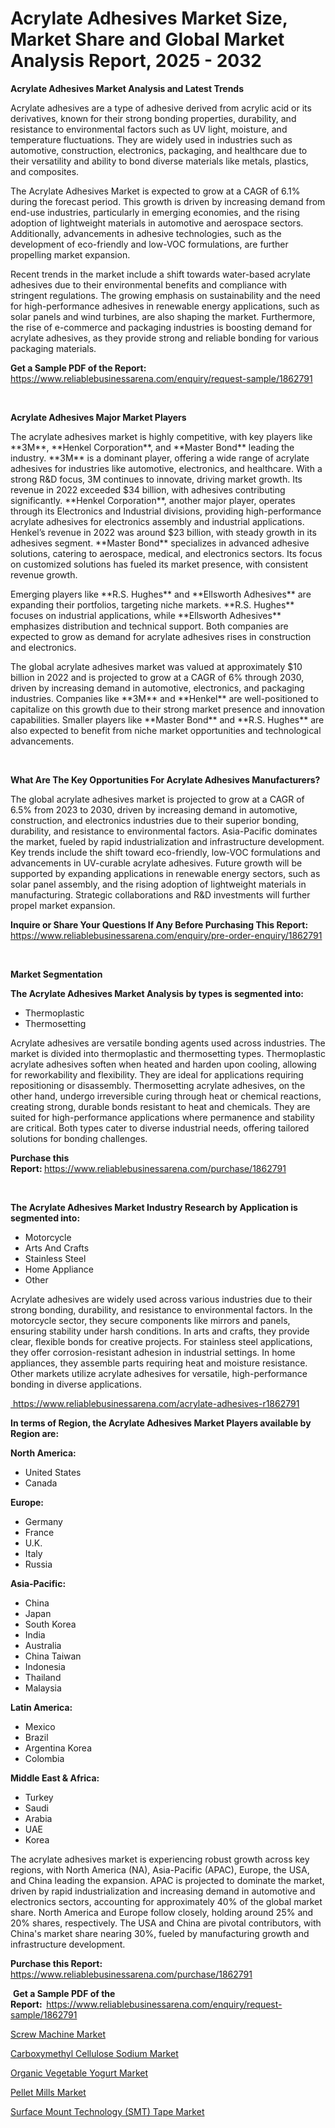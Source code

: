 <p><h1>Acrylate Adhesives Market Size, Market Share and Global Market Analysis Report, 2025 - 2032</h1></p><p><strong>Acrylate Adhesives Market Analysis and Latest Trends</strong></p>
<p><p>Acrylate adhesives are a type of adhesive derived from acrylic acid or its derivatives, known for their strong bonding properties, durability, and resistance to environmental factors such as UV light, moisture, and temperature fluctuations. They are widely used in industries such as automotive, construction, electronics, packaging, and healthcare due to their versatility and ability to bond diverse materials like metals, plastics, and composites.</p><p>The Acrylate Adhesives Market is expected to grow at a CAGR of 6.1% during the forecast period. This growth is driven by increasing demand from end-use industries, particularly in emerging economies, and the rising adoption of lightweight materials in automotive and aerospace sectors. Additionally, advancements in adhesive technologies, such as the development of eco-friendly and low-VOC formulations, are further propelling market expansion.</p><p>Recent trends in the market include a shift towards water-based acrylate adhesives due to their environmental benefits and compliance with stringent regulations. The growing emphasis on sustainability and the need for high-performance adhesives in renewable energy applications, such as solar panels and wind turbines, are also shaping the market. Furthermore, the rise of e-commerce and packaging industries is boosting demand for acrylate adhesives, as they provide strong and reliable bonding for various packaging materials.</p></p>
<p><strong>Get a Sample PDF of the Report:&nbsp;</strong> <a href="https://www.reliablebusinessarena.com/enquiry/request-sample/1862791?utm_campaign=2107&utm_medium=2&utm_source=Github&utm_content=ia&utm_term=24012025&utm_id=acrylate-adhesives">https://www.reliablebusinessarena.com/enquiry/request-sample/1862791</a></p>
<p>&nbsp;</p>
<p><strong>Acrylate Adhesives Major Market Players</strong></p>
<p><p>The acrylate adhesives market is highly competitive, with key players like **3M**, **Henkel Corporation**, and **Master Bond** leading the industry. **3M** is a dominant player, offering a wide range of acrylate adhesives for industries like automotive, electronics, and healthcare. With a strong R&D focus, 3M continues to innovate, driving market growth. Its revenue in 2022 exceeded $34 billion, with adhesives contributing significantly. **Henkel Corporation**, another major player, operates through its Electronics and Industrial divisions, providing high-performance acrylate adhesives for electronics assembly and industrial applications. Henkel’s revenue in 2022 was around $23 billion, with steady growth in its adhesives segment. **Master Bond** specializes in advanced adhesive solutions, catering to aerospace, medical, and electronics sectors. Its focus on customized solutions has fueled its market presence, with consistent revenue growth.</p><p>Emerging players like **R.S. Hughes** and **Ellsworth Adhesives** are expanding their portfolios, targeting niche markets. **R.S. Hughes** focuses on industrial applications, while **Ellsworth Adhesives** emphasizes distribution and technical support. Both companies are expected to grow as demand for acrylate adhesives rises in construction and electronics.</p><p>The global acrylate adhesives market was valued at approximately $10 billion in 2022 and is projected to grow at a CAGR of 6% through 2030, driven by increasing demand in automotive, electronics, and packaging industries. Companies like **3M** and **Henkel** are well-positioned to capitalize on this growth due to their strong market presence and innovation capabilities. Smaller players like **Master Bond** and **R.S. Hughes** are also expected to benefit from niche market opportunities and technological advancements.</p></p>
<p>&nbsp;</p>
<p><strong>What Are The Key Opportunities For Acrylate Adhesives Manufacturers?</strong></p>
<p><p>The global acrylate adhesives market is projected to grow at a CAGR of 6.5% from 2023 to 2030, driven by increasing demand in automotive, construction, and electronics industries due to their superior bonding, durability, and resistance to environmental factors. Asia-Pacific dominates the market, fueled by rapid industrialization and infrastructure development. Key trends include the shift toward eco-friendly, low-VOC formulations and advancements in UV-curable acrylate adhesives. Future growth will be supported by expanding applications in renewable energy sectors, such as solar panel assembly, and the rising adoption of lightweight materials in manufacturing. Strategic collaborations and R&D investments will further propel market expansion.</p></p>
<p><strong>Inquire or Share Your Questions If Any Before Purchasing This Report:</strong> <a href="https://www.reliablebusinessarena.com/enquiry/pre-order-enquiry/1862791?utm_campaign=2107&utm_medium=2&utm_source=Github&utm_content=ia&utm_term=24012025&utm_id=acrylate-adhesives">https://www.reliablebusinessarena.com/enquiry/pre-order-enquiry/1862791</a></p>
<p>&nbsp;</p>
<p><strong>Market Segmentation</strong></p>
<p><strong>The Acrylate Adhesives Market Analysis by types is segmented into:</strong></p>
<p><ul><li>Thermoplastic</li><li>Thermosetting</li></ul></p>
<p><p>Acrylate adhesives are versatile bonding agents used across industries. The market is divided into thermoplastic and thermosetting types. Thermoplastic acrylate adhesives soften when heated and harden upon cooling, allowing for reworkability and flexibility. They are ideal for applications requiring repositioning or disassembly. Thermosetting acrylate adhesives, on the other hand, undergo irreversible curing through heat or chemical reactions, creating strong, durable bonds resistant to heat and chemicals. They are suited for high-performance applications where permanence and stability are critical. Both types cater to diverse industrial needs, offering tailored solutions for bonding challenges.</p></p>
<p><strong>Purchase this Report:&nbsp;</strong><a href="https://www.reliablebusinessarena.com/purchase/1862791?utm_campaign=2107&utm_medium=2&utm_source=Github&utm_content=ia&utm_term=24012025&utm_id=acrylate-adhesives">https://www.reliablebusinessarena.com/purchase/1862791</a></p>
<p>&nbsp;</p>
<p><strong>The Acrylate Adhesives Market Industry Research by Application is segmented into:</strong></p>
<p><ul><li>Motorcycle</li><li>Arts And Crafts</li><li>Stainless Steel</li><li>Home Appliance</li><li>Other</li></ul></p>
<p><p>Acrylate adhesives are widely used across various industries due to their strong bonding, durability, and resistance to environmental factors. In the motorcycle sector, they secure components like mirrors and panels, ensuring stability under harsh conditions. In arts and crafts, they provide clear, flexible bonds for creative projects. For stainless steel applications, they offer corrosion-resistant adhesion in industrial settings. In home appliances, they assemble parts requiring heat and moisture resistance. Other markets utilize acrylate adhesives for versatile, high-performance bonding in diverse applications.</p></p>
<p><a href="https://www.reliablebusinessarena.com/acrylate-adhesives-r1862791?utm_campaign=2107&utm_medium=2&utm_source=Github&utm_content=ia&utm_term=24012025&utm_id=acrylate-adhesives">&nbsp;https://www.reliablebusinessarena.com/acrylate-adhesives-r1862791</a></p>
<p><strong>In terms of Region, the Acrylate Adhesives Market Players available by Region are:</strong></p>
<p>
    <p> <strong> North America: </strong>
        <ul>
            <li>United States</li>
            <li>Canada</li>
        </ul>
        </p> 
    <p> <strong> Europe: </strong>
        <ul>
            <li>Germany</li>
            <li>France</li>
            <li>U.K.</li>
            <li>Italy</li>
            <li>Russia</li>
        </ul>
        </p> 
    <p> <strong> Asia-Pacific: </strong>
        <ul>
            <li>China</li>
            <li>Japan</li>
            <li>South Korea</li>
            <li>India</li>
            <li>Australia</li>
            <li>China Taiwan</li>
            <li>Indonesia</li>
            <li>Thailand</li>
            <li>Malaysia</li>
        </ul>
        </p> 
    <p> <strong> Latin America: </strong>
        <ul>
            <li>Mexico</li>
            <li>Brazil</li>
            <li>Argentina Korea</li>
            <li>Colombia</li>
        </ul>
        </p> 
    <p> <strong> Middle East & Africa: </strong>
        <ul>
            <li>Turkey</li>
            <li>Saudi</li>
            <li>Arabia</li>
            <li>UAE</li>
            <li>Korea</li>
        </ul>
    </p>
    </p>
<p><p>The acrylate adhesives market is experiencing robust growth across key regions, with North America (NA), Asia-Pacific (APAC), Europe, the USA, and China leading the expansion. APAC is projected to dominate the market, driven by rapid industrialization and increasing demand in automotive and electronics sectors, accounting for approximately 40% of the global market share. North America and Europe follow closely, holding around 25% and 20% shares, respectively. The USA and China are pivotal contributors, with China's market share nearing 30%, fueled by manufacturing growth and infrastructure development.</p></p>
<p><strong>Purchase this Report: </strong><a href="https://www.reliablebusinessarena.com/purchase/1862791?utm_campaign=2107&utm_medium=2&utm_source=Github&utm_content=ia&utm_term=24012025&utm_id=acrylate-adhesives">https://www.reliablebusinessarena.com/purchase/1862791</a></p>
<p>&nbsp;<strong>Get a Sample PDF of the Report:&nbsp;&nbsp;</strong><a href="https://www.reliablebusinessarena.com/enquiry/request-sample/1862791?utm_campaign=2107&utm_medium=2&utm_source=Github&utm_content=ia&utm_term=24012025&utm_id=acrylate-adhesives">https://www.reliablebusinessarena.com/enquiry/request-sample/1862791</a></p>
<p><strong></strong></p>
<p><p><a href="https://www.linkedin.com/pulse/exploring-growth-opportunities-screw-machine-market-qbsyc?utm_campaign=2107&utm_medium=2&utm_source=Github&utm_content=ia&utm_term=24012025&utm_id=acrylate-adhesives">Screw Machine Market</a></p><p><a href="https://www.linkedin.com/pulse/carboxymethyl-cellulose-sodium-market-trends-revenue-8lhjc?utm_campaign=2107&utm_medium=2&utm_source=Github&utm_content=ia&utm_term=24012025&utm_id=acrylate-adhesives">Carboxymethyl Cellulose Sodium Market</a></p><p><a href="https://www.linkedin.com/pulse/competitive-landscape-revenue-forecast-organic-vegetable-6a4se?utm_campaign=2107&utm_medium=2&utm_source=Github&utm_content=ia&utm_term=24012025&utm_id=acrylate-adhesives">Organic Vegetable Yogurt Market</a></p><p><a href="https://www.linkedin.com/pulse/strategic-insights-global-pellet-mills-market-trends-2025-gyzse?utm_campaign=2107&utm_medium=2&utm_source=Github&utm_content=ia&utm_term=24012025&utm_id=acrylate-adhesives">Pellet Mills Market</a></p><p><a href="https://www.linkedin.com/pulse/comprehensive-surface-mount-technology-smt-tape-report-gobyc?utm_campaign=2107&utm_medium=2&utm_source=Github&utm_content=ia&utm_term=24012025&utm_id=acrylate-adhesives">Surface Mount Technology (SMT) Tape Market</a></p></p>